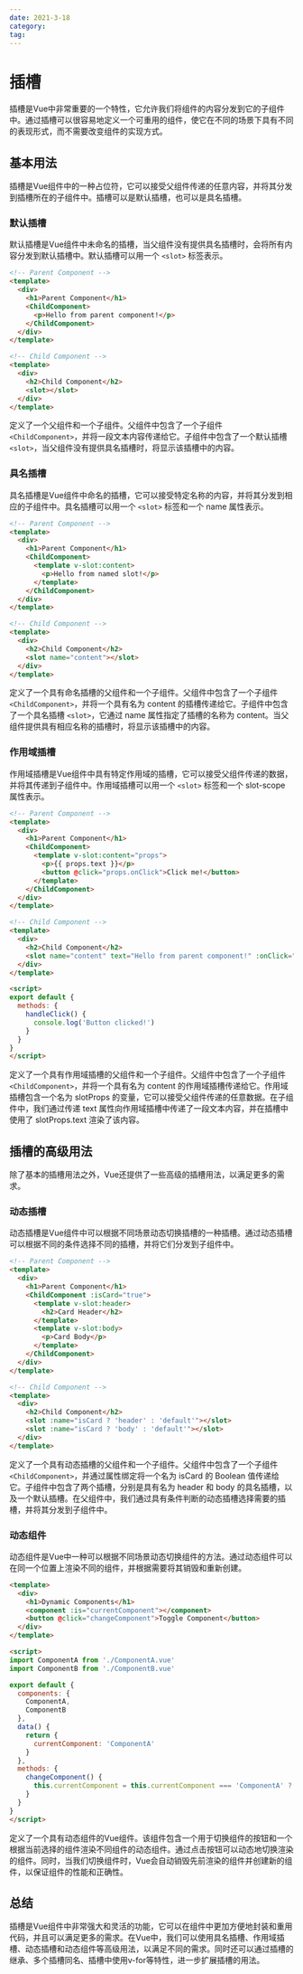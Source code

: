 ```yaml
---
date: 2021-3-18
category:
tag:
---
```


# 插槽
插槽是Vue中非常重要的一个特性，它允许我们将组件的内容分发到它的子组件中。通过插槽可以很容易地定义一个可重用的组件，使它在不同的场景下具有不同的表现形式，而不需要改变组件的实现方式。

## 基本用法
插槽是Vue组件中的一种占位符，它可以接受父组件传递的任意内容，并将其分发到插槽所在的子组件中。插槽可以是默认插槽，也可以是具名插槽。

### 默认插槽
默认插槽是Vue组件中未命名的插槽，当父组件没有提供具名插槽时，会将所有内容分发到默认插槽中。默认插槽可以用一个 `<slot>` 标签表示。

``` html
<!-- Parent Component -->
<template>
  <div>
    <h1>Parent Component</h1>
    <ChildComponent>
      <p>Hello from parent component!</p>
    </ChildComponent>
  </div>
</template>

<!-- Child Component -->
<template>
  <div>
    <h2>Child Component</h2>
    <slot></slot>
  </div>
</template>
``` 
定义了一个父组件和一个子组件。父组件中包含了一个子组件 `<ChildComponent>`，并将一段文本内容传递给它。子组件中包含了一个默认插槽 `<slot>`，当父组件没有提供具名插槽时，将显示该插槽中的内容。

### 具名插槽
具名插槽是Vue组件中命名的插槽，它可以接受特定名称的内容，并将其分发到相应的子组件中。具名插槽可以用一个 `<slot>` 标签和一个 name 属性表示。

``` html
<!-- Parent Component -->
<template>
  <div>
    <h1>Parent Component</h1>
    <ChildComponent>
      <template v-slot:content>
        <p>Hello from named slot!</p>
      </template>
    </ChildComponent>
  </div>
</template>

<!-- Child Component -->
<template>
  <div>
    <h2>Child Component</h2>
    <slot name="content"></slot>
  </div>
</template>
``` 

定义了一个具有命名插槽的父组件和一个子组件。父组件中包含了一个子组件 `<ChildComponent>`，并将一个具有名为 content 的插槽传递给它。子组件中包含了一个具名插槽 `<slot>`，它通过 name 属性指定了插槽的名称为 content。当父组件提供具有相应名称的插槽时，将显示该插槽中的内容。

### 作用域插槽
作用域插槽是Vue组件中具有特定作用域的插槽，它可以接受父组件传递的数据，并将其传递到子组件中。作用域插槽可以用一个 `<slot>` 标签和一个 slot-scope 属性表示。

``` html
<!-- Parent Component -->
<template>
  <div>
    <h1>Parent Component</h1>
    <ChildComponent>
      <template v-slot:content="props">
        <p>{{ props.text }}</p>
        <button @click="props.onClick">Click me!</button>
      </template>
    </ChildComponent>
  </div>
</template>

<!-- Child Component -->
<template>
  <div>
    <h2>Child Component</h2>
    <slot name="content" text="Hello from parent component!" :onClick="handleClick"></slot>
  </div>
</template>

<script>
export default {
  methods: {
    handleClick() {
      console.log('Button clicked!')
    }
  }
}
</script>
``` 

定义了一个具有作用域插槽的父组件和一个子组件。父组件中包含了一个子组件 `<ChildComponent>`，并将一个具有名为 content 的作用域插槽传递给它。作用域插槽包含一个名为 slotProps 的变量，它可以接受父组件传递的任意数据。在子组件中，我们通过传递 text 属性向作用域插槽中传递了一段文本内容，并在插槽中使用了 slotProps.text 渲染了该内容。

## 插槽的高级用法
除了基本的插槽用法之外，Vue还提供了一些高级的插槽用法，以满足更多的需求。

### 动态插槽

动态插槽是Vue组件中可以根据不同场景动态切换插槽的一种插槽。通过动态插槽可以根据不同的条件选择不同的插槽，并将它们分发到子组件中。

``` html
<!-- Parent Component -->
<template>
  <div>
    <h1>Parent Component</h1>
    <ChildComponent :isCard="true">
      <template v-slot:header>
        <h2>Card Header</h2>
      </template>
      <template v-slot:body>
        <p>Card Body</p>
      </template>
    </ChildComponent>
  </div>
</template>

<!-- Child Component -->
<template>
  <div>
    <h2>Child Component</h2>
    <slot :name="isCard ? 'header' : 'default'"></slot>
    <slot :name="isCard ? 'body' : 'default'"></slot>
  </div>
</template>
```
定义了一个具有动态插槽的父组件和一个子组件。父组件中包含了一个子组件 `<ChildComponent>`，并通过属性绑定将一个名为 isCard 的 Boolean 值传递给它。子组件中包含了两个插槽，分别是具有名为 header 和 body 的具名插槽，以及一个默认插槽。在父组件中，我们通过具有条件判断的动态插槽选择需要的插槽，并将其分发到子组件中。

### 动态组件
动态组件是Vue中一种可以根据不同场景动态切换组件的方法。通过动态组件可以在同一个位置上渲染不同的组件，并根据需要将其销毁和重新创建。

``` html
<template>
  <div>
    <h1>Dynamic Components</h1>
    <component :is="currentComponent"></component>
    <button @click="changeComponent">Toggle Component</button>
  </div>
</template>

<script>
import ComponentA from './ComponentA.vue'
import ComponentB from './ComponentB.vue'

export default {
  components: {
    ComponentA,
    ComponentB
  },
  data() {
    return {
      currentComponent: 'ComponentA'
    }
  },
  methods: {
    changeComponent() {
      this.currentComponent = this.currentComponent === 'ComponentA' ? 'ComponentB' : 'ComponentA'
    }
  }
}
</script>
``` 
定义了一个具有动态组件的Vue组件。该组件包含一个用于切换组件的按钮和一个根据当前选择的组件渲染不同组件的动态组件。通过点击按钮可以动态地切换渲染的组件。同时，当我们切换组件时，Vue会自动销毁先前渲染的组件并创建新的组件，以保证组件的性能和正确性。

## 总结
插槽是Vue组件中非常强大和灵活的功能，它可以在组件中更加方便地封装和重用代码，并且可以满足更多的需求。在Vue中，我们可以使用具名插槽、作用域插槽、动态插槽和动态组件等高级用法，以满足不同的需求。同时还可以通过插槽的继承、多个插槽同名、插槽中使用v-for等特性，进一步扩展插槽的用法。